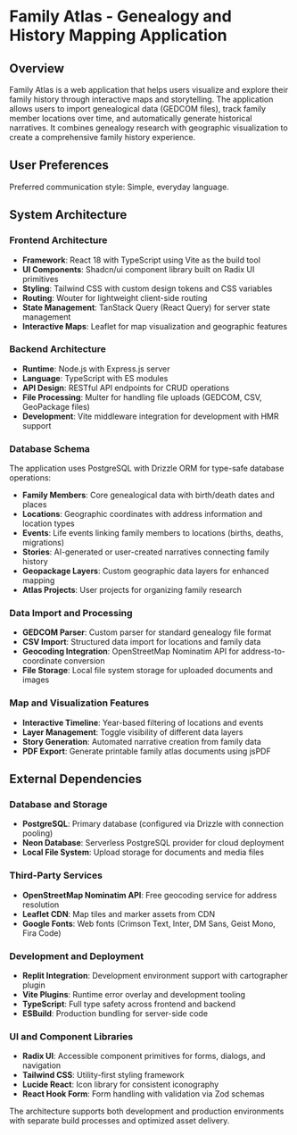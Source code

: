 # Family Atlas - Genealogy and History Mapping Application

## Overview

Family Atlas is a web application that helps users visualize and explore their family history through interactive maps and storytelling. The application allows users to import genealogical data (GEDCOM files), track family member locations over time, and automatically generate historical narratives. It combines genealogy research with geographic visualization to create a comprehensive family history experience.

## User Preferences

Preferred communication style: Simple, everyday language.

## System Architecture

### Frontend Architecture
- **Framework**: React 18 with TypeScript using Vite as the build tool
- **UI Components**: Shadcn/ui component library built on Radix UI primitives
- **Styling**: Tailwind CSS with custom design tokens and CSS variables
- **Routing**: Wouter for lightweight client-side routing
- **State Management**: TanStack Query (React Query) for server state management
- **Interactive Maps**: Leaflet for map visualization and geographic features

### Backend Architecture
- **Runtime**: Node.js with Express.js server
- **Language**: TypeScript with ES modules
- **API Design**: RESTful API endpoints for CRUD operations
- **File Processing**: Multer for handling file uploads (GEDCOM, CSV, GeoPackage files)
- **Development**: Vite middleware integration for development with HMR support

### Database Schema
The application uses PostgreSQL with Drizzle ORM for type-safe database operations:

- **Family Members**: Core genealogical data with birth/death dates and places
- **Locations**: Geographic coordinates with address information and location types
- **Events**: Life events linking family members to locations (births, deaths, migrations)
- **Stories**: AI-generated or user-created narratives connecting family history
- **Geopackage Layers**: Custom geographic data layers for enhanced mapping
- **Atlas Projects**: User projects for organizing family research

### Data Import and Processing
- **GEDCOM Parser**: Custom parser for standard genealogy file format
- **CSV Import**: Structured data import for locations and family data
- **Geocoding Integration**: OpenStreetMap Nominatim API for address-to-coordinate conversion
- **File Storage**: Local file system storage for uploaded documents and images

### Map and Visualization Features
- **Interactive Timeline**: Year-based filtering of locations and events
- **Layer Management**: Toggle visibility of different data layers
- **Story Generation**: Automated narrative creation from family data
- **PDF Export**: Generate printable family atlas documents using jsPDF

## External Dependencies

### Database and Storage
- **PostgreSQL**: Primary database (configured via Drizzle with connection pooling)
- **Neon Database**: Serverless PostgreSQL provider for cloud deployment
- **Local File System**: Upload storage for documents and media files

### Third-Party Services
- **OpenStreetMap Nominatim API**: Free geocoding service for address resolution
- **Leaflet CDN**: Map tiles and marker assets from CDN
- **Google Fonts**: Web fonts (Crimson Text, Inter, DM Sans, Geist Mono, Fira Code)

### Development and Deployment
- **Replit Integration**: Development environment support with cartographer plugin
- **Vite Plugins**: Runtime error overlay and development tooling
- **TypeScript**: Full type safety across frontend and backend
- **ESBuild**: Production bundling for server-side code

### UI and Component Libraries
- **Radix UI**: Accessible component primitives for forms, dialogs, and navigation
- **Tailwind CSS**: Utility-first styling framework
- **Lucide React**: Icon library for consistent iconography
- **React Hook Form**: Form handling with validation via Zod schemas

The architecture supports both development and production environments with separate build processes and optimized asset delivery.